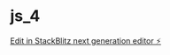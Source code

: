 # js_4

[Edit in StackBlitz next generation editor ⚡️](https://stackblitz.com/~/github.com/RemiKoder/js_4)